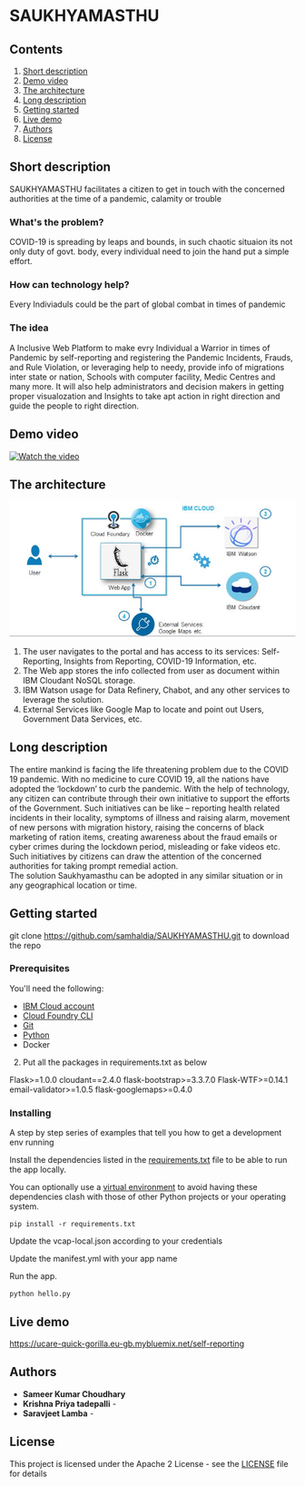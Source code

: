 # SAUKHYAMASTHU


## Contents

1. [Short description](#short-description)
1. [Demo video](#demo-video)
1. [The architecture](#the-architecture)
1. [Long description](#long-description)
1. [Getting started](#getting-started)
1. [Live demo](#live-demo)
1. [Authors](#authors)
1. [License](#license)


## Short description

SAUKHYAMASTHU facilitates a citizen to get in touch with the concerned authorities at the time of a pandemic, calamity or trouble

### What's the problem?

COVID-19 is spreading by leaps and bounds, in such chaotic situaion its not only duty of govt. body, every individual need to join the hand put a simple effort.

### How can technology help?

Every Indiviaduls could be the part of global combat in times of pandemic

### The idea

A Inclusive Web Platform to make evry Individual a Warrior in times of Pandemic by self-reporting and registering the Pandemic Incidents, Frauds, and Rule Violation, or leveraging help to needy, provide info of migrations inter state or nation, Schools with computer facility, Medic Centres and many more. It will also help administrators and decision makers in getting proper visualozation and Insights to take apt action in right direction and guide the people to right direction.

## Demo video

[![Watch the video](https://github.com/Code-and-Response/Liquid-Prep/blob/master/images/IBM-interview-video-image.png)](https://youtu.be/vOgCOoy_Bx0)

## The architecture

![Roadmap](architecture.jpg)


1. The user navigates to the portal and has access to its services: Self-Reporting, Insights from Reporting, COVID-19 Information, etc.
2. The Web app stores the info collected from user as document within IBM Cloudant NoSQL storage.
3. IBM Watson usage for Data Refinery, Chabot, and any other services to leverage the solution.
4. External Services like Google Map to locate and point out Users, Government Data Services, etc.


## Long description

The entire mankind is facing the life threatening problem due to the COVID 19 pandemic.  With no medicine to cure COVID 19, all the nations have adopted the ‘lockdown’ to curb the pandemic. 
With the help of technology, any citizen can contribute through their own initiative to support the efforts of the Government.  Such initiatives can be like – reporting health related incidents in their locality, symptoms of illness and raising alarm, movement of new persons with migration history, raising the concerns of black marketing of ration items, creating awareness about the fraud emails or cyber crimes during the lockdown period, misleading or fake videos etc.  Such initiatives by citizens can draw the attention of the concerned authorities for taking prompt remedial action.  
The solution Saukhyamasthu can be adopted in any similar situation or in any geographical location or time. 



## Getting started

git clone https://github.com/samhaldia/SAUKHYAMASTHU.git to download the repo

### Prerequisites


You'll need the following:
* [IBM Cloud account](https://console.ng.bluemix.net/registration/)
* [Cloud Foundry CLI](https://github.com/cloudfoundry/cli#downloads)
* [Git](https://git-scm.com/downloads)
* [Python](https://www.python.org/downloads/)
* Docker

2. Put all the packages in requirements.txt as below
 
Flask>=1.0.0
cloudant==2.4.0
flask-bootstrap>=3.3.7.0
Flask-WTF>=0.14.1
email-validator>=1.0.5
flask-googlemaps>=0.4.0


### Installing

A step by step series of examples that tell you how to get a development env running

Install the dependencies listed in the [requirements.txt](https://pip.readthedocs.io/en/stable/user_guide/#requirements-files) file to be able to run the app locally.

You can optionally use a [virtual environment](https://packaging.python.org/installing/#creating-and-using-virtual-environments) to avoid having these dependencies clash with those of other Python projects or your operating system.

  ```
pip install -r requirements.txt
  ```

Update the vcap-local.json according to your credentials

Update the manifest.yml with your app name

Run the app.
  ```
python hello.py
  ```


## Live demo
https://ucare-quick-gorilla.eu-gb.mybluemix.net/self-reporting


## Authors

* **Sameer Kumar Choudhary** 
* **Krishna Priya tadepalli** - 
* **Saravjeet Lamba** - 


## License

This project is licensed under the Apache 2 License - see the [LICENSE](LICENSE) file for details